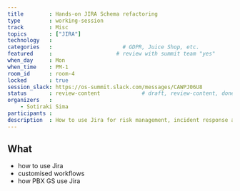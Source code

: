 ```yaml
---
title        : Hands-on JIRA Schema refactoring
type         : working-session
track        : Misc
topics       : ["JIRA"]
technology   :
categories   :                      # GDPR, Juice Shop, etc.
featured     :                    # review with summit team "yes"
when_day     : Mon
when_time    : PM-1
room_id      : room-4
locked       : true
session_slack: https://os-summit.slack.com/messages/CAWPJ06U8
status       : review-content             # draft, review-content, done
organizers   :
    - Sotiraki Sima
participants :
description  : How to use Jira for risk management, incident response and managing a team
---
```



## What

 - how to use Jira
 - customised workflows
 - how PBX GS use Jira
